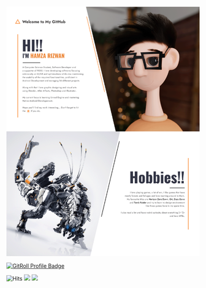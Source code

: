 ![01](./5092736___.png)

<a href="https://gitroll.io/profile/uZOC0SOCPe2YRjc2UxMbK1xMovj32" target="_blank"><img src="https://gitroll.io/api/badges/profiles/v1/uZOC0SOCPe2YRjc2UxMbK1xMovj32" alt="GitRoll Profile Badge"/></a>

![Hits](https://hits.seeyoufarm.com/api/count/incr/badge.svg?url=https%3A%2F%2Fgithub.com%2FHamza417%2FHamza417&count_bg=%23373C3B&title_bg=%23555555&icon=&icon_color=%23E7E7E7&title=Visitors&edge_flat=false)
[![](https://img.shields.io/badge/Play%20Store-ea4335?logo=googleplay)](https://play.google.com/store/apps/dev?id=9002962740272949113)
[![](https://img.shields.io/badge/ArtStation-2874a6?logo=artstation&logoColor=white)](https://hamza417.artstation.com/)
